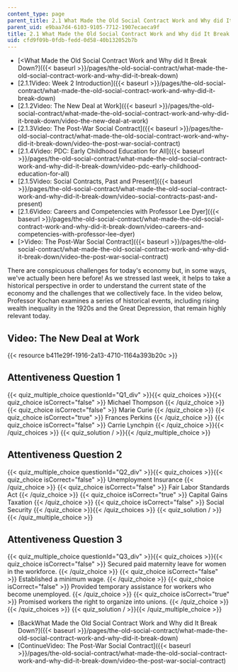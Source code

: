 ```yaml
---
content_type: page
parent_title: 2.1 What Made the Old Social Contract Work and Why did It Break Down?
parent_uid: e9baa7d4-6103-9105-7712-1907ecaeca9f
title: 2.1 What Made the Old Social Contract Work and Why did It Break Down?
uid: cfd9f09b-0fdb-fedd-0d58-40b132052b7b
---
```


*   [<What Made the Old Social Contract Work and Why did It Break Down?]({{< baseurl >}}/pages/the-old-social-contract/what-made-the-old-social-contract-work-and-why-did-it-break-down)
*   [2.1.1Video: Week 2 Introduction]({{< baseurl >}}/pages/the-old-social-contract/what-made-the-old-social-contract-work-and-why-did-it-break-down)
*   [2.1.2Video: The New Deal at Work]({{< baseurl >}}/pages/the-old-social-contract/what-made-the-old-social-contract-work-and-why-did-it-break-down/video-the-new-deal-at-work)
*   [2.1.3Video: The Post-War Social Contract]({{< baseurl >}}/pages/the-old-social-contract/what-made-the-old-social-contract-work-and-why-did-it-break-down/video-the-post-war-social-contract)
*   [2.1.4Video: PDC: Early Childhood Education for All]({{< baseurl >}}/pages/the-old-social-contract/what-made-the-old-social-contract-work-and-why-did-it-break-down/video-pdc-early-childhood-education-for-all)
*   [2.1.5Video: Social Contracts, Past and Present]({{< baseurl >}}/pages/the-old-social-contract/what-made-the-old-social-contract-work-and-why-did-it-break-down/video-social-contracts-past-and-present)
*   [2.1.6Video: Careers and Competencies with Professor Lee Dyer]({{< baseurl >}}/pages/the-old-social-contract/what-made-the-old-social-contract-work-and-why-did-it-break-down/video-careers-and-competencies-with-professor-lee-dyer)
*   [\>Video: The Post-War Social Contract]({{< baseurl >}}/pages/the-old-social-contract/what-made-the-old-social-contract-work-and-why-did-it-break-down/video-the-post-war-social-contract)

There are conspicuous challenges for today's economy but, in some ways, we've actually been here before! As we stressed last week, it helps to take a historical perspective in order to understand the current state of the economy and the challenges that we collectively face. In the video below, Professor Kochan examines a series of historical events, including rising wealth inequality in the 1920s and the Great Depression, that remain highly relevant today.

Video: The New Deal at Work
---------------------------

{{< resource b411e29f-1916-2a13-4710-1164a393b20c >}}

Attentiveness Question 1
------------------------

{{< quiz_multiple_choice questionId="Q1_div" >}}{{< quiz_choices >}}{{< quiz_choice isCorrect="false" >}}&nbsp;Michael Thompson&nbsp;{{< /quiz_choice >}}
{{< quiz_choice isCorrect="false" >}}&nbsp;Marie Curie&nbsp;{{< /quiz_choice >}}
{{< quiz_choice isCorrect="true" >}}&nbsp;Frances Perkins&nbsp;{{< /quiz_choice >}}
{{< quiz_choice isCorrect="false" >}}&nbsp;Carrie Lynchpin&nbsp;{{< /quiz_choice >}}{{< /quiz_choices >}}
{{< quiz_solution / >}}{{< /quiz_multiple_choice >}}

Attentiveness Question 2
------------------------

{{< quiz_multiple_choice questionId="Q2_div" >}}{{< quiz_choices >}}{{< quiz_choice isCorrect="false" >}}&nbsp;Unemployment Insurance&nbsp;{{< /quiz_choice >}}
{{< quiz_choice isCorrect="false" >}}&nbsp;Fair Labor Standards Act&nbsp;{{< /quiz_choice >}}
{{< quiz_choice isCorrect="true" >}}&nbsp;Capital Gains Taxation&nbsp;{{< /quiz_choice >}}
{{< quiz_choice isCorrect="false" >}}&nbsp;Social Security&nbsp;{{< /quiz_choice >}}{{< /quiz_choices >}}
{{< quiz_solution / >}}{{< /quiz_multiple_choice >}}

Attentiveness Question 3
------------------------

{{< quiz_multiple_choice questionId="Q3_div" >}}{{< quiz_choices >}}{{< quiz_choice isCorrect="false" >}}&nbsp;Secured paid maternity leave for women in the workforce.&nbsp;{{< /quiz_choice >}}
{{< quiz_choice isCorrect="false" >}}&nbsp;Established a minimum wage.&nbsp;{{< /quiz_choice >}}
{{< quiz_choice isCorrect="false" >}}&nbsp;Provided temporary assistance for workers who become unemployed.&nbsp;{{< /quiz_choice >}}
{{< quiz_choice isCorrect="true" >}}&nbsp;Promised workers the right to organize into unions.&nbsp;{{< /quiz_choice >}}{{< /quiz_choices >}}
{{< quiz_solution / >}}{{< /quiz_multiple_choice >}}

*   [BackWhat Made the Old Social Contract Work and Why did It Break Down?]({{< baseurl >}}/pages/the-old-social-contract/what-made-the-old-social-contract-work-and-why-did-it-break-down)
*   [ContinueVideo: The Post-War Social Contract]({{< baseurl >}}/pages/the-old-social-contract/what-made-the-old-social-contract-work-and-why-did-it-break-down/video-the-post-war-social-contract)